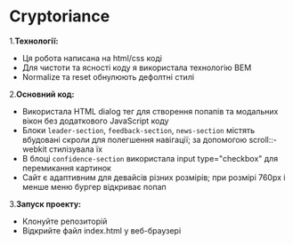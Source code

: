 # Cryptoriance

1.**Технології:**
  - Ця робота написана на html/css коді
  - Для чистоти та ясності коду я використала технологію BEM
  - Normalize та reset обнулюють дефолтні стилі

2.**Основний код:**
  - Використала HTML dialog тег для створення попапів та модальних вікон без додаткового JavaScript коду
  - Блоки `leader-section`, `feedback-section`, `news-section` містять вбудовані скроли для полегшення навігації; за допомогою scroll::-webkit стилізувала їх
  - В блоці `confidence-section` використала input type="checkbox" для перемикання картинок
  - Сайт є адаптивним для девайсів різних розмірів; при розмірі 760px і менше меню бургер відкриває попап

3.**Запуск проекту:**
  - Клонуйте репозиторій
  - Відкрийте файл index.html у веб-браузері
